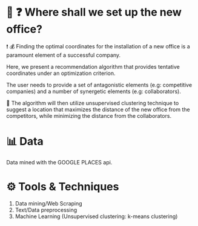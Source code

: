 # :office: :question: Where shall we set up the new office?

:exclamation: :moneybag: Finding the optimal coordinates for the installation of a new office is a paramount element of a successful company. 

Here, we present a recommendation algorithm that provides tentative coordinates under an optimization criterion. 

The user needs to provide a set of antagonistic elements (e.g: competitive companies) and a number of synergetic elements (e.g:  collaborators). 

:mag_right: The algorithm will then utilize unsupervised clustering technique to suggest a location that maximizes the distance of the new office from the competitors, while minimizing the distance from the collaborators.     


# :bar_chart: Data
Data mined with the GOOGLE PLACES api. 

# ⚙️ Tools & Techniques
1. Data mining/Web Scraping
2. Text/Data preprocessing
3. Machine Learning (Unsupervised clustering: k-means clustering)
